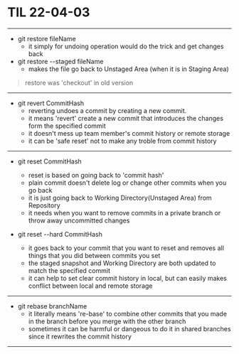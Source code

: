 # TIL 22-04-03
---
* git restore fileName
    - it simply for undoing operation would do the trick and get changes back
* git restore --staged fileName 
    - makes the file go back to Unstaged Area (when it is in Staging Area)

> restore was 'checkout' in old version 

---

* git revert CommitHash
    - reverting undoes a commit by creating a new commit.
    - it means 'revert' create a new commit that introduces the changes form the specified commit
    - it doesn't mess up team member's commit history or remote storage
    - it can be 'safe reset' not to make any troble from commit history


---

* git reset CommitHash
    - reset is based on going back to 'commit hash'
    - plain commit doesn't delete log or change other commits when you go back
    - it is just going back to Working Directory(Unstaged Area) from Repository
    - it needs when you want to remove commits in a private branch or throw away uncommitted changes

* git reset --hard CommitHash 
    - it goes back to your commit that you want to reset and removes all things that you did between commits you set
    - the staged snapshot and Working Directory are both updated to match the specified commit
    - it can help to set clear commit history in local, but can easily makes conflict between local and remote storage

---

* git rebase branchName
    - it literally means 're-base' to combine other commits that you made in the branch before you merge with the other branch
    - sometimes it can be harmful or dangeous to do it in shared branches since it rewrites the commit history 


---